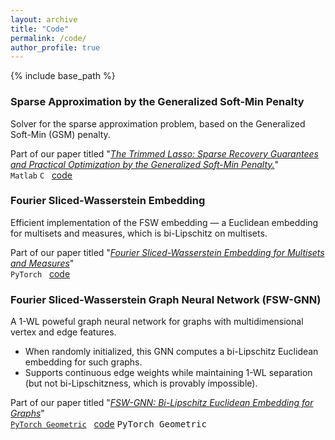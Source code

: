 ```yaml
---
layout: archive
title: "Code"
permalink: /code/
author_profile: true
---
```


{% include base_path %}



### Sparse Approximation by the Generalized Soft-Min Penalty

Solver for the sparse approximation problem, based on the Generalized Soft-Min (GSM) penalty.  

Part of our paper titled "[*The Trimmed Lasso: Sparse Recovery Guarantees and Practical Optimization by the Generalized Soft-Min Penalty.*](https://tal-amir.github.io/publication/2021-09%20The%20Trimmed%20Lasso)"  
`Matlab` `C` &nbsp; [code](https://github.com/tal-amir/sparse-approximation-gsm)


### Fourier Sliced-Wasserstein Embedding

Efficient implementation of the FSW embedding — a Euclidean embedding for multisets and measures, which is bi-Lipschitz on multisets.  

Part of our paper titled "[*Fourier Sliced-Wasserstein Embedding for Multisets and Measures*](https://tal-amir.github.io/publication/2024-05%20Fourier%20Sliced-Wasserstein%20Embedding)"  
`PyTorch` &nbsp; [code](https://tal-amir.github.io/soon)



### Fourier Sliced-Wasserstein Graph Neural Network (FSW-GNN)

A 1-WL poweful graph neural network for graphs with multidimensional vertex and edge features.  
- When randomly initialized, this GNN computes a bi-Lipschitz Euclidean embedding for such graphs.  
- Supports continuous edge weights while maintaining 1-WL separation (but not bi-Lipschitzness, which is provably impossible).  
     
Part of our paper titled "[*FSW-GNN: Bi-Lipschitz Euclidean Embedding for Graphs*](https://tal-amir.github.io/soon/)"  
[`PyTorch Geometric`](https://tal-amir.github.io/soon) &nbsp; [code](https://tal-amir.github.io/soon)
<a href="https://tal-amir.github.io/soon" style="text-decoration: none; color: inherit; font-family: monospace;">PyTorch Geometric</a>

  
[//]: <> (  https://github.com/tal-amir/fsw-gnn  )
